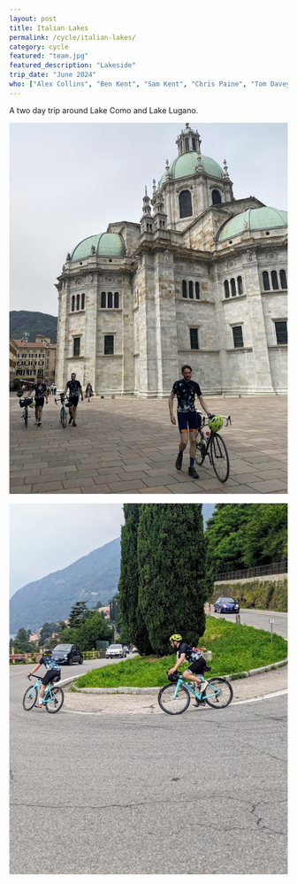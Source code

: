 ```yaml
---
layout: post
title: Italian Lakes
permalink: /cycle/italian-lakes/
category: cycle
featured: "team.jpg"
featured_description: "Lakeside"
trip_date: "June 2024"
who: ["Alex Collins", "Ben Kent", "Sam Kent", "Chris Paine", "Tom Davey"]
---
```


A two day trip around Lake Como and Lake Lugano.

![Lunch break in Como](como.jpg)

![Descent into Bellano](bellano.jpg)


